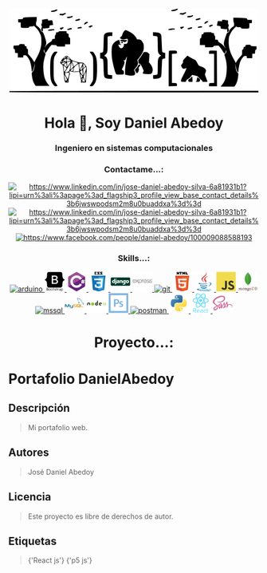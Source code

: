 <p align="center">
<img src="https://github.com/DanielAbedoy/daniel-abedoy-portafolio/blob/gh-pages/media/logo-figuras-500-170px.png?raw=true"
class="img-logo"
/>
</p>


<h1 align="center">Hola 👋, Soy Daniel Abedoy</h1>
<h3 align="center">Ingeniero en sistemas computacionales</h3>

<h3 align="center">Contactame...:</h3>
<p align="center">
<a href="https://github.com/DanielAbedoy" target="_blank"><img align="" src="https://cdn.jsdelivr.net/npm/simple-icons@3.0.1/icons/github.svg" alt="https://www.linkedin.com/in/jose-daniel-abedoy-silva-6a81931b1?lipi=urn%3ali%3apage%3ad_flagship3_profile_view_base_contact_details%3b6jwswpodsm2m8u0buaddxa%3d%3d" height="30" width="40" /></a><a href="https://linkedin.com/in/https://www.linkedin.com/in/jose-daniel-abedoy-silva-6a81931b1?lipi=urn%3ali%3apage%3ad_flagship3_profile_view_base_contact_details%3b6jwswpodsm2m8u0buaddxa%3d%3d" target="_blank"><img align="" src="https://cdn.jsdelivr.net/npm/simple-icons@3.0.1/icons/linkedin.svg" alt="https://www.linkedin.com/in/jose-daniel-abedoy-silva-6a81931b1?lipi=urn%3ali%3apage%3ad_flagship3_profile_view_base_contact_details%3b6jwswpodsm2m8u0buaddxa%3d%3d" height="30" width="40" /></a><a href="https://fb.com/https://www.facebook.com/people/daniel-abedoy/100009088588193" target="_blank"><img align="" src="https://cdn.jsdelivr.net/npm/simple-icons@3.0.1/icons/facebook.svg" alt="https://www.facebook.com/people/daniel-abedoy/100009088588193" height="30" width="40" /></a>

<h3 align="center">Skills...:</h3>
<p align="center"> <a href="https://www.arduino.cc/" target="_blank"> <img src="https://cdn.worldvectorlogo.com/logos/arduino-1.svg" alt="arduino" width="40" height="40"/> </a> <a href="https://getbootstrap.com" target="_blank"> <img src="https://raw.githubusercontent.com/devicons/devicon/master/icons/bootstrap/bootstrap-plain-wordmark.svg" alt="bootstrap" width="40" height="40"/> </a> <a href="https://www.w3schools.com/cs/" target="_blank"> <img src="https://raw.githubusercontent.com/devicons/devicon/master/icons/csharp/csharp-original.svg" alt="csharp" width="40" height="40"/> </a> <a href="https://www.w3schools.com/css/" target="_blank"> <img src="https://raw.githubusercontent.com/devicons/devicon/master/icons/css3/css3-original-wordmark.svg" alt="css3" width="40" height="40"/> </a> <a href="https://www.djangoproject.com/" target="_blank"> <img src="https://raw.githubusercontent.com/devicons/devicon/master/icons/django/django-original.svg" alt="django" width="40" height="40"/> </a> <a href="https://expressjs.com" target="_blank"> <img src="https://raw.githubusercontent.com/devicons/devicon/master/icons/express/express-original-wordmark.svg" alt="express" width="40" height="40"/> </a> <a href="https://git-scm.com/" target="_blank"> <img src="https://www.vectorlogo.zone/logos/git-scm/git-scm-icon.svg" alt="git" width="40" height="40"/> </a> <a href="https://www.w3.org/html/" target="_blank"> <img src="https://raw.githubusercontent.com/devicons/devicon/master/icons/html5/html5-original-wordmark.svg" alt="html5" width="40" height="40"/> </a> <a href="https://www.java.com" target="_blank"> <img src="https://raw.githubusercontent.com/devicons/devicon/master/icons/java/java-original.svg" alt="java" width="40" height="40"/> </a> <a href="https://developer.mozilla.org/en-US/docs/Web/JavaScript" target="_blank"> <img src="https://raw.githubusercontent.com/devicons/devicon/master/icons/javascript/javascript-original.svg" alt="javascript" width="40" height="40"/> </a> <a href="https://www.mongodb.com/" target="_blank"> <img src="https://raw.githubusercontent.com/devicons/devicon/master/icons/mongodb/mongodb-original-wordmark.svg" alt="mongodb" width="40" height="40"/> </a> <a href="https://www.microsoft.com/en-us/sql-server" target="_blank"> <img src="https://cdn.worldvectorlogo.com/logos/microsoft-sql-server.svg" alt="mssql" width="40" height="40"/> </a> <a href="https://www.mysql.com/" target="_blank"> <img src="https://raw.githubusercontent.com/devicons/devicon/master/icons/mysql/mysql-original-wordmark.svg" alt="mysql" width="40" height="40"/> </a> <a href="https://nodejs.org" target="_blank"> <img src="https://raw.githubusercontent.com/devicons/devicon/master/icons/nodejs/nodejs-original-wordmark.svg" alt="nodejs" width="40" height="40"/> </a> <a href="https://www.photoshop.com/en" target="_blank"> <img src="https://raw.githubusercontent.com/devicons/devicon/master/icons/photoshop/photoshop-line.svg" alt="photoshop" width="40" height="40"/> </a> <a href="https://postman.com" target="_blank"> <img src="https://www.vectorlogo.zone/logos/getpostman/getpostman-icon.svg" alt="postman" width="40" height="40"/> </a> <a href="https://www.python.org" target="_blank"> <img src="https://raw.githubusercontent.com/devicons/devicon/master/icons/python/python-original.svg" alt="python" width="40" height="40"/> </a> <a href="https://reactjs.org/" target="_blank"> <img src="https://raw.githubusercontent.com/devicons/devicon/master/icons/react/react-original-wordmark.svg" alt="react" width="40" height="40"/> </a> <a href="https://sass-lang.com" target="_blank"> <img src="https://raw.githubusercontent.com/devicons/devicon/master/icons/sass/sass-original.svg" alt="sass" width="40" height="40"/> </a> </p>
<p>
</p>

<h1 align="center">
Proyecto...:
</h1>

# Portafolio DanielAbedoy

## Descripción
> Mi portafolio web.


## Autores
> José Daniel Abedoy

## Licencia
> Este proyecto es libre de derechos de autor.

## Etiquetas
> {'React js'} {'p5 js'}
